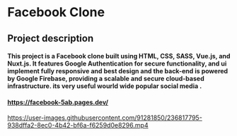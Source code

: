 # Facebook Clone

## Project description
  #### This project is a Facebook clone built using HTML, CSS, SASS, Vue.js, and Nuxt.js. It features Google Authentication for secure functionality, and ui implement fully responsive and best design and the back-end is powered by Google Firebase, providing a scalable and secure cloud-based infrastructure. its very useful wourld wide popular social media .
  
  ####  https://facebook-5ab.pages.dev/


https://user-images.githubusercontent.com/91281850/236817795-938dffa2-8ec0-4b42-bf6a-f6259d0e8296.mp4

